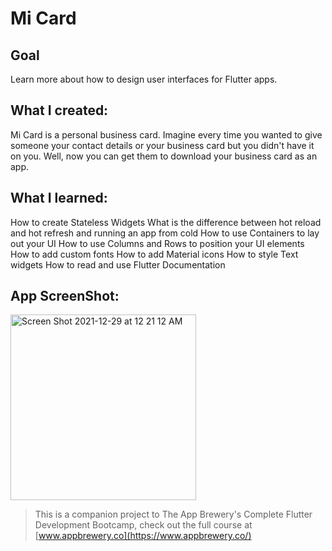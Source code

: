 # Mi Card

## Goal
Learn more about how to design user interfaces for Flutter apps.

## What I created:
Mi Card is a personal business card. Imagine every time you wanted to give someone your contact details or your business card but you didn't have it on you. Well, now you can get them to download your business card as an app.

## What I learned:

How to create Stateless Widgets
What is the difference between hot reload and hot refresh and running an app from cold
How to use Containers to lay out your UI
How to use Columns and Rows to position your UI elements
How to add custom fonts
How to add Material icons
How to style Text widgets
How to read and use Flutter Documentation

## App ScreenShot:
<img width="297" alt="Screen Shot 2021-12-29 at 12 21 12 AM" src="https://user-images.githubusercontent.com/62378296/147642185-8e7d8267-d6bd-4cf3-92de-205eb97eaa7f.png">

>This is a companion project to The App Brewery's Complete Flutter Development Bootcamp, check out the full course at [www.appbrewery.co](https://www.appbrewery.co/)
>



